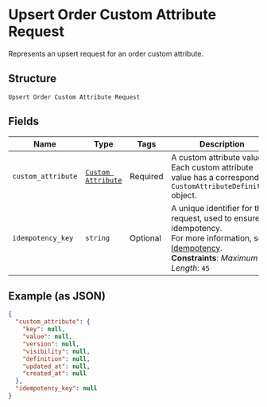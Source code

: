 
# Upsert Order Custom Attribute Request

Represents an upsert request for an order custom attribute.

## Structure

`Upsert Order Custom Attribute Request`

## Fields

| Name | Type | Tags | Description |
|  --- | --- | --- | --- |
| `custom_attribute` | [`Custom Attribute`](../../doc/models/custom-attribute.md) | Required | A custom attribute value. Each custom attribute value has a corresponding<br>`CustomAttributeDefinition` object. |
| `idempotency_key` | `string` | Optional | A unique identifier for this request, used to ensure idempotency.<br>For more information, see [Idempotency](https://developer.squareup.com/docs/basics/api101/idempotency).<br>**Constraints**: *Maximum Length*: `45` |

## Example (as JSON)

```json
{
  "custom_attribute": {
    "key": null,
    "value": null,
    "version": null,
    "visibility": null,
    "definition": null,
    "updated_at": null,
    "created_at": null
  },
  "idempotency_key": null
}
```

